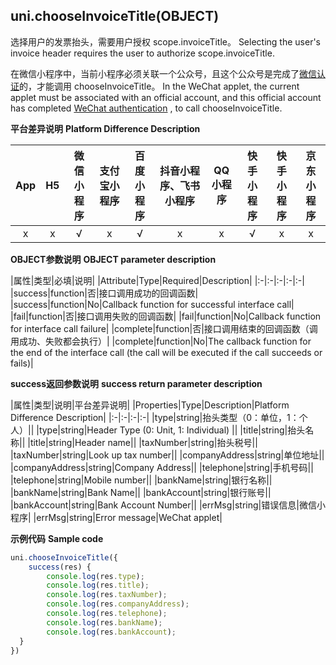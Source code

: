 ## uni.chooseInvoiceTitle(OBJECT)

选择用户的发票抬头，需要用户授权 scope.invoiceTitle。
Selecting the user's invoice header requires the user to authorize scope.invoiceTitle.

在微信小程序中，当前小程序必须关联一个公众号，且这个公众号是完成了[微信认证](https://mp.weixin.qq.com/wiki?t=resource/res_main&id=mp1496554031_RD4xe)的，才能调用 chooseInvoiceTitle。
In the WeChat applet, the current applet must be associated with an official account, and this official account has completed [WeChat authentication](https://mp.weixin.qq.com/wiki?t=resource/res_main&id=mp1496554031_RD4xe) , to call chooseInvoiceTitle.

**平台差异说明**
**Platform Difference Description**

|App|H5|微信小程序|支付宝小程序|百度小程序|抖音小程序、飞书小程序|QQ小程序|快手小程序|快手小程序|京东小程序|
|:-:|:-:|:-:|:-:|:-:|:-:|:-:|:-:|:-:|:-:|
|x|x|√|x|√|x|x|√|x|x|

**OBJECT参数说明**
**OBJECT parameter description**

|属性|类型|必填|说明|
|Attribute|Type|Required|Description|
|:-|:-|:-|:-|:-|
|success|function|否|接口调用成功的回调函数|
|success|function|No|Callback function for successful interface call|
|fail|function|否|接口调用失败的回调函数|
|fail|function|No|Callback function for interface call failure|
|complete|function|否|接口调用结束的回调函数（调用成功、失败都会执行）|
|complete|function|No|The callback function for the end of the interface call (the call will be executed if the call succeeds or fails)|

**success返回参数说明**
**success return parameter description**

|属性|类型|说明|平台差异说明|
|Properties|Type|Description|Platform Difference Description|
|:-|:-|:-|:-|
|type|string|抬头类型（0：单位，1：个人）||
|type|string|Header Type (0: Unit, 1: Individual) ||
|title|string|抬头名称||
|title|string|Header name||
|taxNumber|string|抬头税号||
|taxNumber|string|Look up tax number||
|companyAddress|string|单位地址||
|companyAddress|string|Company Address||
|telephone|string|手机号码||
|telephone|string|Mobile number||
|bankName|string|银行名称||
|bankName|string|Bank Name||
|bankAccount|string|银行账号||
|bankAccount|string|Bank Account Number||
|errMsg|string|错误信息|微信小程序|
|errMsg|string|Error message|WeChat applet|

**示例代码**
**Sample code**

```js
uni.chooseInvoiceTitle({
    success(res) {
        console.log(res.type);
        console.log(res.title);
        console.log(res.taxNumber);
        console.log(res.companyAddress);
        console.log(res.telephone);
        console.log(res.bankName);
        console.log(res.bankAccount);
  }
})
```
